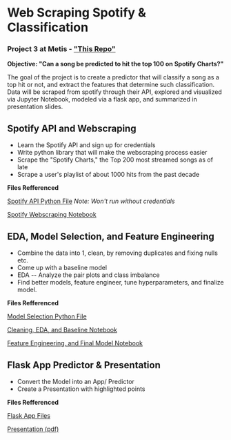 # Web Scraping Spotify & Classification

### Project 3 at Metis - ["This Repo"](https://github.com/er-arcadio/Spotify_Classifier_Project)

**Objective: "Can a song be predicted to hit the top 100 on Spotify Charts?"**

The goal of the project is to create a predictor that will classify a song as a top hit or not, and extract the features that determine such classification. Data will be scraped from spotify through their API, explored and visualized via Jupyter Notebook, modeled via a flask app, and summarized in presentation slides.

## Spotify API and Webscraping 

- Learn the Spotify API and sign up for credentials
- Write python library that will make the webscraping process easier
- Scrape the "Spotify Charts," the Top 200 most streamed songs as of late
- Scrape a user's playlist of about 1000 hits from the past decade


**Files Refferenced**

[Spotify API Python File](https://github.com/er-arcadio/Spotify_Classifier_Project/blob/master/Spotify.py) *Note: Won't run without credentials*

[Spotify Webscraping Notebook](https://github.com/er-arcadio/Spotify_Classifier_Project/blob/master/Spotify_Notebooks/Spotify1_Scraping.ipynb)


## EDA, Model Selection, and Feature Engineering

- Combine the data into 1, clean, by removing duplicates and fixing nulls etc.
- Come up with a baseline model 
- EDA -- Analyze the pair plots and class imbalance
- Find better models, feature engineer, tune hyperparameters, and finalize model.

**Files Refferenced**

[Model Selection Python File](https://github.com/er-arcadio/Spotify_Classifier_Project/blob/master/model_selection.py)

[Cleaning, EDA, and Baseline Notebook](https://github.com/er-arcadio/Spotify_Classifier_Project/blob/master/Spotify_Notebooks/Spotify2_EDA_MVP.ipynb)

[Feature Engineering, and Final Model Notebook](https://github.com/er-arcadio/Spotify_Classifier_Project/blob/master/Spotify_Notebooks/Spotify3_Model_Tuning.ipynb)


## Flask App Predictor & Presentation

- Convert the Model into an App/ Predictor
- Create a Presentation with highlighted points

**Files Refferenced**

[Flask App Files](https://github.com/er-arcadio/Spotify_Classifier_Project/tree/master/Flask_App)

[Presentation (pdf)](https://github.com/er-arcadio/Spotify_Classifier_Project/blob/master/Project_3_Presentation.pdf)

